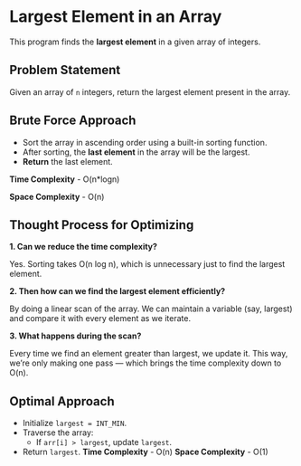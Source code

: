 # Largest Element in an Array

This program finds the **largest element** in a given array of integers.

## Problem Statement

Given an array of `n` integers, return the largest element present in the array.

## Brute Force Approach
- Sort the array in ascending order using a built-in sorting function.
- After sorting, the **last element** in the array will be the largest.
- **Return** the last element.

**Time Complexity** - O(n*logn)

**Space Complexity** - O(n)

## Thought Process for Optimizing
**1. Can we reduce the time complexity?**

Yes. Sorting takes O(n log n), which is unnecessary just to find the largest element.

**2. Then how can we find the largest element efficiently?**

By doing a linear scan of the array. We can maintain a variable (say, largest) and compare it with every element as we iterate.

**3. What happens during the scan?**

Every time we find an element greater than largest, we update it. This way, we’re only making one pass — which brings the time complexity down to O(n).

## Optimal Approach
- Initialize `largest = INT_MIN`.
- Traverse the array:
  - If `arr[i] > largest`, update `largest`.
- Return `largest`.
**Time Complexity** - O(n)
**Space Complexity** - O(1)
